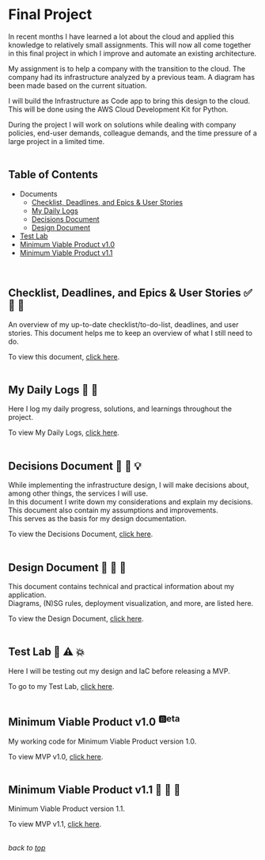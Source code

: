 # <a id="top">Final Project</a>
In recent months I have learned a lot about the cloud and applied this knowledge to relatively small assignments. This will now all come together in this final project in which I improve and automate an existing architecture.

My assignment is to help a company with the transition to the cloud. The company had its infrastructure analyzed by a previous team. A diagram has been made based on the current situation.

I will build the Infrastructure as Code app to bring this design to the cloud. This will be done using the AWS Cloud Development Kit for Python.

During the project I will work on solutions while dealing with company policies, end-user demands, colleague demands, and the time pressure of a large project in a limited time.  
<br>

## Table of Contents
- Documents
    - [Checklist, Deadlines, and Epics & User Stories](#cde)
    - [My Daily Logs](#mdl)
    - [Decisions Document](#decisiondoc)
    - [Design Document](#designdoc)
- [Test Lab](#testlab)
- [Minimum Viable Product v1.0](#mvp10)
- [Minimum Viable Product v1.1](#mvp11)  
<br>

## <a id="cde">Checklist, Deadlines, and Epics & User Stories</a> ✅ 📌 📄
An overview of my up-to-date checklist/to-do-list, deadlines, and user stories. This document helps me to keep an overview of what I still need to do.

To view this document, [click here](/10_Final-Project/Documents/checklist_deadlines_user-stories.md).  
<br>

## <a id="mdl">My Daily Logs</a> 📓 📅
Here I log my daily progress, solutions, and learnings throughout the project.  

To view My Daily Logs, [click here](/10_Final-Project/Documents/my_daily_logs.md).  
<br>

## <a id="decisiondoc">Decisions Document</a> 📗 💭 💡
While implementing the infrastructure design, I will make decisions about, among other things, the services I will use.   
In this document I write down my considerations and explain my decisions. This document also contain my assumptions and improvements.  
This serves as the basis for my design documentation.  

To view the Decisions Document, [click here](/10_Final-Project/Documents/decisions_doc.md).  
<br>

## <a id="designdoc">Design Document</a> 📘 👷 🔨
This document contains technical and practical information about my application.  
Diagrams, (N)SG rules, deployment visualization, and more, are listed here.  

To view the Design Document, [click here](/10_Final-Project/Documents/design_doc.md).  
<br>

## <a id="testlab">Test Lab</a> 🚧 ⚠️ 💥
Here I will be testing out my design and IaC before releasing a MVP.

To go to my Test Lab, [click here](/10_Final-Project/Test_Lab/).  
<br>

## <a id="mvp10">Minimum Viable Product v1.0</a> <sup>🅱️eta</sup>
My working code for Minimum Viable Product version 1.0.  

To view MVP v1.0, [click here](/10_Final-Project/MVP_v1dot0/).  
<br>

## <a id="mvp11">Minimum Viable Product v1.1</a> 🏁 🏁 🏁
Minimum Viable Product version 1.1.  

To view MVP v1.1, [click here](/10_Final-Project/MVP_v1dot1/).  
<br>

*back to [top](#top)*  
<br>
